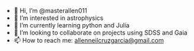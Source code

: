 - 👋 Hi, I’m @masterallen011
- 👀 I’m interested in astrophysics
- 🌱 I’m currently learning python and Julia
- 💞️ I’m looking to collaborate on projects using SDSS and Gaia
- 📫 How to reach me: allenneilcruzgarcia@gmail.com

<!---
masterallen011/masterallen011 is a ✨ special ✨ repository because its `README.md` (this file) appears on your GitHub profile.
You can click the Preview link to take a look at your changes.
--->
